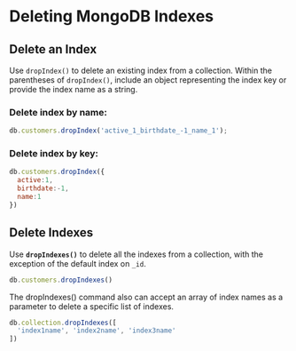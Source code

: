 # **Deleting MongoDB Indexes**

## **Delete an Index**
Use ```dropIndex()``` to delete an existing index from a collection. Within the parentheses of ```dropIndex()```, include an object representing the index key or provide the index name as a string.

### **Delete index by name:**

~~~js
db.customers.dropIndex('active_1_birthdate_-1_name_1');
~~~

### **Delete index by key:**

~~~js
db.customers.dropIndex({
  active:1,
  birthdate:-1, 
  name:1
})
~~~

## **Delete Indexes**

Use **```dropIndexes()```**  to delete all the indexes from a collection, with the exception of the default index on ```_id```.

~~~js
db.customers.dropIndexes()
~~~

The dropIndexes() command also can accept an array of index names as a parameter to delete a specific list of indexes.

~~~js
db.collection.dropIndexes([
  'index1name', 'index2name', 'index3name'
])
~~~



